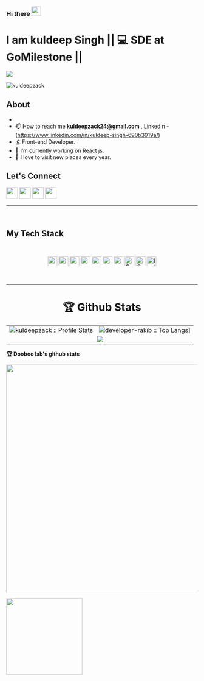 ### Hi there <img src="https://media.giphy.com/media/hvRJCLFzcasrR4ia7z/giphy.gif" width="25px">

# I am kuldeep Singh || 💻 SDE at GoMilestone || 

  <tr>

     
<img src="https://mir-s3-cdn-cf.behance.net/project_modules/max_1200/41810341995087.57bd505fc7b34.gif">
<p align="left"> <img src="https://komarev.com/ghpvc/?username=kuldeepzack&label=Profile%20views&color=0e75b6&style=flat" alt="kuldeepzack" /> </p>
    
  </tr>
  
    
    
  
  



## About
- 
- 📫 How to reach me **kuldeepzack24@gmail.com** ,  LinkedIn - (https://www.linkedin.com/in/kuldeep-singh-690b3919a/)
- 🏄‍ Front-end Developer.
- 🔭 I’m currently working on React js.
- 🌱 I love to visit new places every year.


## Let's **Connect**

[<img height="30" src="https://img.shields.io/badge/twitter-%231DA1F2.svg?&style=for-the-badge&logo=twitter&logoColor=white" />](https://twitter.com/Kuldeep_zack?s=08)
[<img height="30" src="https://img.shields.io/badge/instagram-%23E4405F.svg?&style=for-the-badge&logo=instagram&logoColor=white" />](https://www.instagram.com/kuldeep_zack/)
[<img height="30" src="https://img.shields.io/badge/gmail-D14836?&style=for-the-badge&logo=gmail&logoColor=white" />](mailto:kuldeepzack24@gmail.com)
[<img height="30" src="https://img.shields.io/badge/linkedin-%230077B5.svg?&style=for-the-badge&logo=linkedin&logoColor=white" />](https://www.linkedin.com/in/kuldeep-singh-690b3919a/)
<br />
<hr />
<br />

## My **Tech** Stack
<br />

<p align="center">

<img src="https://img.shields.io/badge/React.js-61DAFB?style=for-the-badge&logo=react&logoColor=white" height="25"/>

<img src="https://img.shields.io/badge/HTML5-E34F26?style=for-the-badge&logo=html5&logoColor=white" height="25"/> 
    
<img src="https://img.shields.io/badge/CSS3-1572B6?style=for-the-badge&logo=css3&logoColor=white" height="25"/> 
    
<img src="https://img.shields.io/badge/javascript-F7DF1E.svg?&style=for-the-badge&logo=javascript&logoColor=white" height="25"/> 
<img src= "https://img.shields.io/badge/AngularJS-E23237.svg?&style=for-the-badge&logo=angularjs&logoColor=white" height="25"/> 
<img src= "https://img.shields.io/badge/C++-00599C.svg?&style=for-the-badge&logo=c%2B%2B&logoColor=white" height="25"/> 
<img src= "https://img.shields.io/badge/Postman-FF6C37.svg?&style=for-the-badge&logo=postman&logoColor=white" height="25"/> 
 <img src="https://img.shields.io/badge/Bootstrap-563D7C.svg?&style=for-the-badge&logo=bootstrap&logoColor=white" height="25" alt="Bootstrap Icon">
   <img src="https://img.shields.io/badge/Capacitor-4FC08D.svg?&style=for-the-badge&logo=capacitor&logoColor=white" height="25" alt="Capacitor Plugin">
     <img src="https://img.shields.io/badge/Ionic-3880FF.svg?&style=for-the-badge&logo=ionic&logoColor=white" height="25" alt="Ionic Framework">
    
 
</p>
<br/>
<hr />

<p align="center">
   <table>
   <h1 align="center">🏆 Github Stats</h1>
       <tr>
       <td><img alt="kuldeepzack :: Profile Stats" src="https://github-readme-stats.vercel.app/api?username=kuldeepzack&theme=blue-green&amp;show_icons=true&amp;count_private=true&amp;hide_border=true" /></td>
       <td><img alt="developer-rakib :: Top Langs]" src="https://github-readme-stats.vercel.app/api/top-langs/?username=kuldeepzack&langs_count=14&theme=blue-green&layout=compact&hide=html"> </td>
     </tr>
     <tr>
        <td colspan="2" align="center"><img  align="center" src="https://github-readme-streak-stats.herokuapp.com/?user=kuldeepzack&theme=blue-green&hide_border=true"></td>
     </tr>
   </table>
</p>

[twitter]: https://twitter.com/Kuldeep_zack?s=08
[instagram]: https://www.instagram.com/kuldeep_zack/
[linkedin]: https://www.linkedin.com/in/kuldeep-singh-690b3919a/

<strong>🏆 Dooboo lab's github stats</strong>

<a href="https://stats.hyochan.dev/en/stats/kuldeepzack"><img src="https://stats.hyochan.dev/api/github-stats?login=kuldeepzack" width="600" /></a>

<img align="left" height="200" src="https://4f.to/img/2022/9/18/221645/large.png"  />

